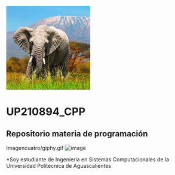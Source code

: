 ![Imagen](https://github.com/UP210894/UP210894_CPP/blob/main/Imagen/descarga.jfif)
# UP210894_CPP
## Repositorio materia de programación 
Imagencuatro/giphy.gif
![image](https://user-images.githubusercontent.com/112642840/189490347-62076da8-71cf-4aef-b1f8-6c5bece17304.png)

*Soy estudiante de Ingenieria en Sistemas Computacionales de la Universidad Politecnica de Aguascalientes 
